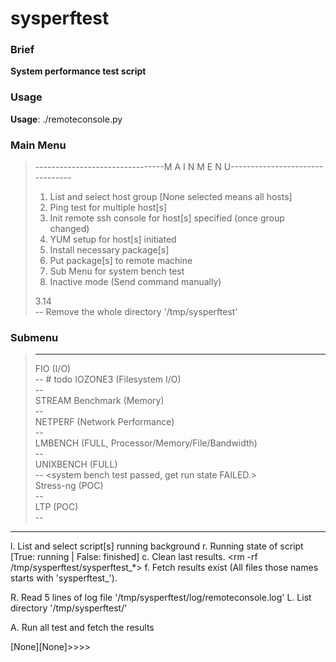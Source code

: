 # sysperftest

### Brief
**System performance test script**

### Usage
**Usage**: ./remoteconsole.py

### Main Menu
>--------------------------------M A I N  M E N U--------------------------------
>
>1. List and select host group [None selected means all hosts]
>2. Ping test for multiple host[s]
>3. Init remote ssh console for host[s] specified (once group changed)
>4. YUM setup for host[s] initiated
>5. Install necessary package[s]
>6. Put package[s] to remote machine
>7. Sub Menu for system bench test
>0. Inactive mode (Send command manually)
>
>3.14  
>    -- Remove the whole directory '/tmp/sysperftest'
>
### Submenu
>--------------------------------------------------------------------------------  
>FIO (I/O)  
>    -- # todo <libaio not found error>
IOZONE3 (Filesystem I/O)  
    -- <test passed>  
STREAM Benchmark (Memory)  
    -- <test passed>  
NETPERF (Network Performance)  
    -- <test passed>   
LMBENCH (FULL, Processor/Memory/File/Bandwidth)  
    -- <single copy test passwd>  
UNIXBENCH (FULL)  
    -- <system bench test passed, get run state FAILED.>  
Stress-ng (POC)  
    -- <test passed>  
LTP (POC)  
    --  
---------------------------------------------------------------------------------------
l. List and select script[s] running background
r. Running state of script [True: running | False: finished]
c. Clean last results. <rm -rf /tmp/sysperftest/sysperftest_*>
f. Fetch results exist (All files those names starts with 'sysperftest_').

R. Read 5 lines of log file '/tmp/sysperftest/log/remoteconsole.log'
L. List directory '/tmp/sysperftest/'

A. Run all test and fetch the results

[None][None]>>>>

